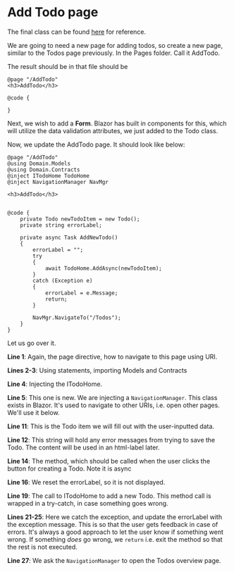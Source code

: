 # Add Todo page
The final class can be found [here](https://github.com/TroelsMortensen/BlazorTodoApp/blob/Part1/Blazor/Pages/AddTodo.razor) for reference.

We are going to need a new page for adding todos, so create a new page, similar to the Todos page previously. In the Pages folder. Call it AddTodo.

The result should be in that file should be

```razor
@page "/AddTodo"
<h3>AddTodo</h3>

@code {
    
}
```

Next, we wish to add a **Form**. Blazor has built in components for this, which will utilize the data validation attributes,
we just added to the Todo class.

Now, we update the AddTodo page. It should look like below:

```razor
@page "/AddTodo"
@using Domain.Models
@using Domain.Contracts
@inject ITodoHome TodoHome
@inject NavigationManager NavMgr

<h3>AddTodo</h3>


@code {
    private Todo newTodoItem = new Todo();
    private string errorLabel;
    
    private async Task AddNewTodo()
    {
        errorLabel = "";
        try
        {
            await TodoHome.AddAsync(newTodoItem);
        }
        catch (Exception e)
        {
            errorLabel = e.Message;
            return;
        }
        
        NavMgr.NavigateTo("/Todos");
    }
}
```

Let us go over it.

**Line 1**: Again, the page directive, how to navigate to this page using URI.

**Lines 2-3**: Using statements, importing Models and Contracts

**Line 4**: Injecting the ITodoHome.

**Line 5**: This one is new. We are injecting a `NavigationManager`. This class exists in Blazor. It's used to navigate to other URIs, i.e. open other pages. We'll use it below.

**Line 11**: This is the Todo item we will fill out with the user-inputted data.

**Line 12**: This string will hold any error messages from trying to save the Todo. The content will be used in an html-label later.

**Line 14**: The method, which should be called when the user clicks the button for creating a Todo. Note it is async

**Line 16**: We reset the errorLabel, so it is not displayed.

**Line 19**: The call to ITodoHome to add a new Todo. This method call is wrapped in a try-catch, in case something goes wrong.

**Lines 21-25**: Here we catch the exception, and update the errorLabel with the exception message. 
This is so that the user gets feedback in case of errors.
It's always a good approach to let the user know if something went wrong.
If something *does* go wrong, we `return` i.e. exit the method so that the rest is not executed.

**Line 27**: We ask the `NavigationManager` to open the Todos overview page.

